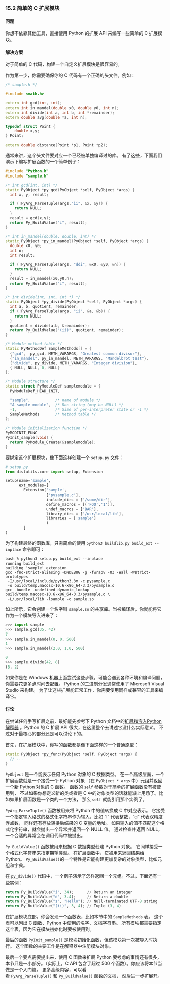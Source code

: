 ### 15.2 简单的 C 扩展模块

#### 问题

你想不依靠其他工具，直接使用 Python 的扩展 API 来编写一些简单的 C 扩展模块。

#### 解决方案

对于简单的 C 代码，构建一个自定义扩展模块是很容易的。

 作为第一步，你需要确保你的 C 代码有一个正确的头文件。例如：

```c++
/* sample.h */

#include <math.h>

extern int gcd(int, int);
extern int in_mandel(double x0, double y0, int n);
extern int divide(int a, int b, int *remainder);
extern double avg(double *a, int n);

typedef struct Point {
    double x,y;
} Point;

extern double distance(Point *p1, Point *p2);
```

通常来讲，这个头文件要对应一个已经被单独编译过的库。 有了这些，下面我们演示下编写扩展函数的一个简单例子：

```c++
#include "Python.h"
#include "sample.h"

/* int gcd(int, int) */
static PyObject *py_gcd(PyObject *self, PyObject *args) {
  int x, y, result;

  if (!PyArg_ParseTuple(args,"ii", &x, &y)) {
    return NULL;
  }
  result = gcd(x,y);
  return Py_BuildValue("i", result);
}

/* int in_mandel(double, double, int) */
static PyObject *py_in_mandel(PyObject *self, PyObject *args) {
  double x0, y0;
  int n;
  int result;

  if (!PyArg_ParseTuple(args, "ddi", &x0, &y0, &n)) {
    return NULL;
  }
  result = in_mandel(x0,y0,n);
  return Py_BuildValue("i", result);
}

/* int divide(int, int, int *) */
static PyObject *py_divide(PyObject *self, PyObject *args) {
  int a, b, quotient, remainder;
  if (!PyArg_ParseTuple(args, "ii", &a, &b)) {
    return NULL;
  }
  quotient = divide(a,b, &remainder);
  return Py_BuildValue("(ii)", quotient, remainder);
}

/* Module method table */
static PyMethodDef SampleMethods[] = {
  {"gcd",  py_gcd, METH_VARARGS, "Greatest common divisor"},
  {"in_mandel", py_in_mandel, METH_VARARGS, "Mandelbrot test"},
  {"divide", py_divide, METH_VARARGS, "Integer division"},
  { NULL, NULL, 0, NULL}
};

/* Module structure */
static struct PyModuleDef samplemodule = {
  PyModuleDef_HEAD_INIT,

  "sample",           /* name of module */
  "A sample module",  /* Doc string (may be NULL) */
  -1,                 /* Size of per-interpreter state or -1 */
  SampleMethods       /* Method table */
};

/* Module initialization function */
PyMODINIT_FUNC
PyInit_sample(void) {
  return PyModule_Create(&samplemodule);
}
```

要绑定这个扩展模块，像下面这样创建一个 `setup.py` 文件：

```python
# setup.py
from distutils.core import setup, Extension

setup(name='sample',
      ext_modules=[
        Extension('sample',
                  ['pysample.c'],
                  include_dirs = ['/some/dir'],
                  define_macros = [('FOO','1')],
                  undef_macros = ['BAR'],
                  library_dirs = ['/usr/local/lib'],
                  libraries = ['sample']
                  )
        ]
)
```

为了构建最终的函数库，只需简单的使用 `python3 buildlib.py build_ext --inplace` 命令即可：

```shell
bash % python3 setup.py build_ext --inplace
running build_ext
building 'sample' extension
gcc -fno-strict-aliasing -DNDEBUG -g -fwrapv -O3 -Wall -Wstrict-prototypes
 -I/usr/local/include/python3.3m -c pysample.c
 -o build/temp.macosx-10.6-x86_64-3.3/pysample.o
gcc -bundle -undefined dynamic_lookup
build/temp.macosx-10.6-x86_64-3.3/pysample.o \
 -L/usr/local/lib -lsample -o sample.so
```

如上所示，它会创建一个名字叫 `sample.so` 的共享库。当被编译后，你就能将它作为一个模块导入进来了：

```python
>>> import sample
>>> sample.gcd(35, 42)
7
>>> sample.in_mandel(0, 0, 500)
1
>>> sample.in_mandel(2.0, 1.0, 500)

0
>>> sample.divide(42, 8)
(5, 2)
```

如果你是在 Windows 机器上面尝试这些步骤，可能会遇到各种环境和编译问题，你需要花更多点时间去配置。 Python 的二进制分发通常使用了 Microsoft Visual Studio 来构建。 为了让这些扩展能正常工作，你需要使用同样或兼容的工具来编译它。 

#### 讨论

在尝试任何手写扩展之前，最好能先参考下 Python 文档中的[扩展和嵌入Python解释器](https://docs.python.org/3/extending/index.html) 。Python 的 C 扩展 API 很大，在这里整个去讲述它没什么实际意义。 不过对于最核心的部分还是可以讨论下的。

首先，在扩展模块中，你写的函数都是像下面这样的一个普通原型：

```c++
static PyObject *py_func(PyObject *self, PyObject *args) {
  // ...
}
```

`PyObject` 是一个能表示任何 Python 对象的 C 数据类型。 在一个高级层面，一个扩展函数就是一个接受一个 Python 对象 （在 `PyObject * args` 中）元组并返回一个新 Python 对象的 C 函数。 函数的 `self` 参数对于简单的扩展函数没有被使用到， 不过如果你想定义新的类或者是 C 中的对象类型的话就能派上用场了。比如如果扩展函数是一个类的一个方法， 那么 `self` 就能引用那个实例了。

`PyArg_ParseTuple()` 函数被用来将 Python 中的值转换成 C 中对应表示。 它接受一个指定输入格式的格式化字符串作为输入，比如 “i” 代表整数，“d” 代表双精度浮点数， 同样还有存放转换后结果的 C 变量的地址。 如果输入的值不匹配这个格式化字符串，就会抛出一个异常并返回一个 NULL 值。 通过检查并返回 NULL，一个合适的异常会在调用代码中被抛出。

`Py_BuildValue()` 函数被用来根据 C 数据类型创建 Python 对象。 它同样接受一个格式化字符串来指定期望类型。 在扩展函数中，它被用来返回结果给 Python。 `Py_BuildValue()`的一个特性是它能构建更加复杂的对象类型，比如元组和字典。

在 `py_divide()` 代码中，一个例子演示了怎样返回一个元组。不过，下面还有一些实例：

```python
return Py_BuildValue("i", 34);      // Return an integer
return Py_BuildValue("d", 3.4);     // Return a double
return Py_BuildValue("s", "Hello"); // Null-terminated UTF-8 string
return Py_BuildValue("(ii)", 3, 4); // Tuple (3, 4)
```

在扩展模块底部，你会发现一个函数表，比如本节中的 `SampleMethods` 表。 这个表可以列出 C 函数、Python 中使用的名字、文档字符串。 所有模块都需要指定这个表，因为它在模块初始化时要被使用到。

最后的函数 `PyInit_sample()` 是模块初始化函数，但该模块第一次被导入时执行。 这个函数的主要工作是在解释器中注册模块对象。

最后一个要点需要提出来，使用 C 函数来扩展 Python 要考虑的事情还有很多，本节只是一小部分。（实际上，C  API 包含了超过 500 个函数）。你应该将本节当做是一个入门篇。 更多高级内容，可以看看 `PyArg_ParseTuple()` 和 `Py_BuildValue()` 函数的文档， 然后进一步扩展开。